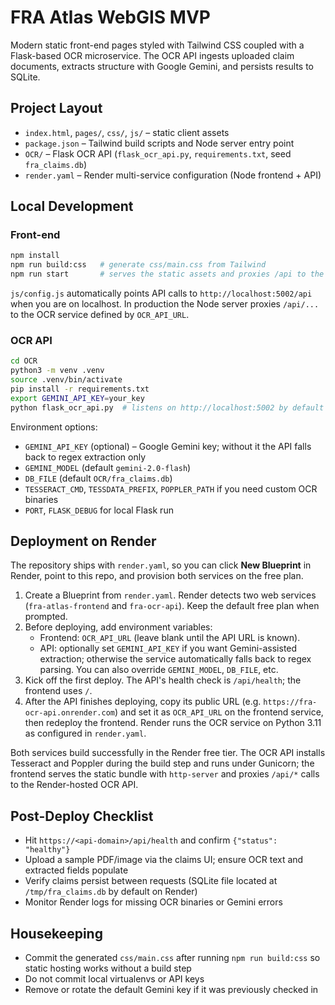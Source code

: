 # FRA Atlas WebGIS MVP

Modern static front-end pages styled with Tailwind CSS coupled with a Flask-based OCR microservice. The OCR API ingests uploaded claim documents, extracts structure with Google Gemini, and persists results to SQLite.

## Project Layout

- `index.html`, `pages/`, `css/`, `js/` – static client assets
- `package.json` – Tailwind build scripts and Node server entry point
- `OCR/` – Flask OCR API (`flask_ocr_api.py`, `requirements.txt`, seed `fra_claims.db`)
- `render.yaml` – Render multi-service configuration (Node frontend + API)

## Local Development

### Front-end

```bash
npm install
npm run build:css   # generate css/main.css from Tailwind
npm run start       # serves the static assets and proxies /api to the OCR service
```

`js/config.js` automatically points API calls to `http://localhost:5002/api` when you are on localhost. In production the Node server proxies `/api/...` to the OCR service defined by `OCR_API_URL`.

### OCR API

```bash
cd OCR
python3 -m venv .venv
source .venv/bin/activate
pip install -r requirements.txt
export GEMINI_API_KEY=your_key
python flask_ocr_api.py  # listens on http://localhost:5002 by default
```

Environment options:

- `GEMINI_API_KEY` (optional) – Google Gemini key; without it the API falls back to regex extraction only
- `GEMINI_MODEL` (default `gemini-2.0-flash`)
- `DB_FILE` (default `OCR/fra_claims.db`)
- `TESSERACT_CMD`, `TESSDATA_PREFIX`, `POPPLER_PATH` if you need custom OCR binaries
- `PORT`, `FLASK_DEBUG` for local Flask run

## Deployment on Render

The repository ships with `render.yaml`, so you can click **New Blueprint** in Render, point to this repo, and provision both services on the free plan.

1. Create a Blueprint from `render.yaml`. Render detects two web services (`fra-atlas-frontend` and `fra-ocr-api`). Keep the default free plan when prompted.
2. Before deploying, add environment variables:
   - Frontend: `OCR_API_URL` (leave blank until the API URL is known).
   - API: optionally set `GEMINI_API_KEY` if you want Gemini-assisted extraction; otherwise the service automatically falls back to regex parsing. You can also override `GEMINI_MODEL`, `DB_FILE`, etc.
3. Kick off the first deploy. The API's health check is `/api/health`; the frontend uses `/`.
4. After the API finishes deploying, copy its public URL (e.g. `https://fra-ocr-api.onrender.com`) and set it as `OCR_API_URL` on the frontend service, then redeploy the frontend.
   Render runs the OCR service on Python 3.11 as configured in `render.yaml`.

Both services build successfully in the Render free tier. The OCR API installs Tesseract and Poppler during the build step and runs under Gunicorn; the frontend serves the static bundle with `http-server` and proxies `/api/*` calls to the Render-hosted OCR API.

## Post-Deploy Checklist

- Hit `https://<api-domain>/api/health` and confirm `{"status": "healthy"}`
- Upload a sample PDF/image via the claims UI; ensure OCR text and extracted fields populate
- Verify claims persist between requests (SQLite file located at `/tmp/fra_claims.db` by default on Render)
- Monitor Render logs for missing OCR binaries or Gemini errors

## Housekeeping

- Commit the generated `css/main.css` after running `npm run build:css` so static hosting works without a build step
- Do not commit local virtualenvs or API keys
- Remove or rotate the default Gemini key if it was previously checked in
